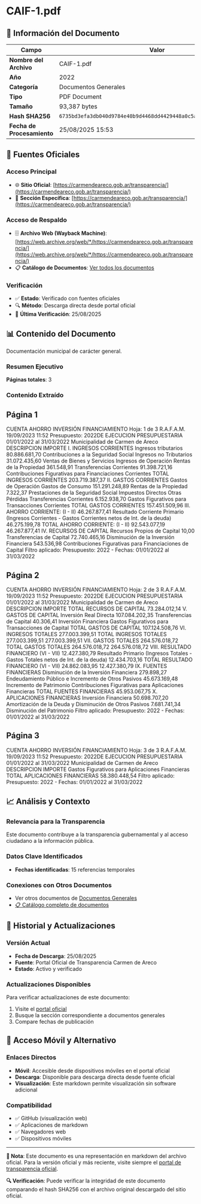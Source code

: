 # CAIF-1.pdf

## 📄 Información del Documento

| Campo | Valor |
|-------|--------|
| **Nombre del Archivo** | CAIF-1.pdf |
| **Año** | 2022 |
| **Categoría** | Documentos Generales |
| **Tipo** | PDF Document |
| **Tamaño** | 93,387 bytes |
| **Hash SHA256** | `6735bd3efa3db040d9784e40b9d4468dd4429448a0c5a1629555ffd131343ec2` |
| **Fecha de Procesamiento** | 25/08/2025 15:53 |

## 🔗 Fuentes Oficiales

### Acceso Principal
- 🌐 **Sitio Oficial**: [https://carmendeareco.gob.ar/transparencia/](https://carmendeareco.gob.ar/transparencia/)
- 📁 **Sección Específica**: [https://carmendeareco.gob.ar/transparencia/](https://carmendeareco.gob.ar/transparencia/)

### Acceso de Respaldo
- 🗄️ **Archivo Web (Wayback Machine)**: [https://web.archive.org/web/*/https://carmendeareco.gob.ar/transparencia/](https://web.archive.org/web/*/https://carmendeareco.gob.ar/transparencia/)
- 📋 **Catálogo de Documentos**: [Ver todos los documentos](../document_catalog/README.md)

### Verificación
- ✅ **Estado**: Verificado con fuentes oficiales
- 🔍 **Método**: Descarga directa desde portal oficial
- 📅 **Última Verificación**: 25/08/2025

## 📊 Contenido del Documento

Documentación municipal de carácter general.

### Resumen Ejecutivo

**Páginas totales**: 3

### Contenido Extraído

## Página 1

CUENTA AHORRO INVERSIÓN FINANCIAMIENTO Hoja: 1 de 3 R.A.F.A.M.
19/09/2023 11:52
Presupuesto: 2022DE EJECUCION PRESUPUESTARIA 
01/01/2022 al 31/03/2022
Municipalidad de
Carmen de Areco
DESCRIPCION IMPORTE
I. INGRESOS CORRIENTES
Ingresos tributarios 80.886.681,70
Contribuciones a la Seguridad Social
Ingresos no Tributarios 31.072.435,60
Ventas de Bienes y Servicios
Ingresos de Operación
Rentas de la Propiedad 361.548,91
Transferencias Corrientes 91.398.721,16
Contribuciones Figurativas para Financiaciones Corrientes
TOTAL  INGRESOS CORRIENTES 203.719.387,37
II. GASTOS CORRIENTES
Gastos de Operación
Gastos de Consumo 151.291.248,89
Rentas de la Propiedad 7.322,37
Prestaciones de la Seguridad Social
Impuestos Directos
Otras Pérdidas
Transferencias Corrientes 6.152.938,70
Gastos Figurativos para Transacciones Corrientes
TOTAL  GASTOS CORRIENTES 157.451.509,96
III. AHORRO CORRIENTE: (I - II) 46.267.877,41
Resultado Corriente Primario (Ingresos Corrientes - Gastos Corrientes netos de Int. de la deuda) 46.275.199,78
TOTAL  AHORRO CORRIENTE: (I - II) 92.543.077,19 46.267.877,41
IV. RECURSOS DE CAPITAL
Recursos Propios de Capital 10,00
Transferencias de Capital 72.740.465,16
Disminución de la Inversión Financiera 543.536,98
Contribuciones Figurativas para Financiaciones de Capital
Filtro aplicado: Presupuesto: 2022 -  Fechas: 01/01/2022 al 31/03/2022

## Página 2

CUENTA AHORRO INVERSIÓN FINANCIAMIENTO Hoja: 2 de 3 R.A.F.A.M.
19/09/2023 11:52
Presupuesto: 2022DE EJECUCION PRESUPUESTARIA 
01/01/2022 al 31/03/2022
Municipalidad de
Carmen de Areco
DESCRIPCION IMPORTE
TOTAL  RECURSOS DE CAPITAL 73.284.012,14
V. GASTOS DE CAPITAL
Inversión Real Directa 107.084.202,35
Transferencias de Capital 40.306,41
Inversión Financiera
Gastos Figurativos para Transacciones de Capital
TOTAL  GASTOS DE CAPITAL 107.124.508,76
VI. INGRESOS TOTALES 277.003.399,51
TOTAL  INGRESOS TOTALES 277.003.399,51 277.003.399,51
VII. GASTOS TOTALES 264.576.018,72
TOTAL  GASTOS TOTALES 264.576.018,72 264.576.018,72
VIII. RESULTADO FINANCIERO (VI - VII) 12.427.380,79
Resultado Primario (Ingresos Totales - Gastos Totales netos de Int. de la deuda) 12.434.703,16
TOTAL  RESULTADO FINANCIERO (VI - VII) 24.862.083,95 12.427.380,79
IX. FUENTES FINANCIERAS
Disminución de la Inversión Financiera 279.898,27
Endeudamiento Público e Incremento de Otros Pasivos 45.673.169,48
Incremento de Patrimonio
Contribuciones Figurativas para Aplicaciones Financieras
TOTAL  FUENTES FINANCIERAS 45.953.067,75
X. APLICACIONES FINANCIERAS
Inversión Financiera 50.698.707,20
Amortización de la Deuda y Disminución de Otros Pasivos 7.681.741,34
Disminución del Patrimonio
Filtro aplicado: Presupuesto: 2022 -  Fechas: 01/01/2022 al 31/03/2022

## Página 3

CUENTA AHORRO INVERSIÓN FINANCIAMIENTO Hoja: 3 de 3 R.A.F.A.M.
19/09/2023 11:52
Presupuesto: 2022DE EJECUCION PRESUPUESTARIA 
01/01/2022 al 31/03/2022
Municipalidad de
Carmen de Areco
DESCRIPCION IMPORTE
Gastos Figurativos para Aplicaciones Financieras
TOTAL  APLICACIONES FINANCIERAS 58.380.448,54
Filtro aplicado: Presupuesto: 2022 -  Fechas: 01/01/2022 al 31/03/2022



## 📈 Análisis y Contexto

### Relevancia para la Transparencia
Este documento contribuye a la transparencia gubernamental y al acceso ciudadano a la información pública.

### Datos Clave Identificados
- **Fechas identificadas**: 15 referencias temporales

### Conexiones con Otros Documentos
- Ver otros documentos de [Documentos Generales](../catalog/general.md)
- [📋 Catálogo completo de documentos](../document_catalog/README.md)

## 🔄 Historial y Actualizaciones

### Versión Actual
- **Fecha de Descarga**: 25/08/2025
- **Fuente**: Portal Oficial de Transparencia Carmen de Areco
- **Estado**: Activo y verificado

### Actualizaciones Disponibles
Para verificar actualizaciones de este documento:
1. Visite el [portal oficial](https://carmendeareco.gob.ar/transparencia/)
2. Busque la sección correspondiente a documentos generales
3. Compare fechas de publicación

## 📱 Acceso Móvil y Alternativo

### Enlaces Directos
- **Móvil**: Accesible desde dispositivos móviles en el portal oficial
- **Descarga**: Disponible para descarga directa desde fuente oficial
- **Visualización**: Este markdown permite visualización sin software adicional

### Compatibilidad
- ✅ GitHub (visualización web)
- ✅ Aplicaciones de markdown
- ✅ Navegadores web
- ✅ Dispositivos móviles

---

**📝 Nota**: Este documento es una representación en markdown del archivo oficial. 
Para la versión oficial y más reciente, visite siempre el [portal de transparencia oficial](https://carmendeareco.gob.ar/transparencia/).

**🔍 Verificación**: Puede verificar la integridad de este documento comparando el hash SHA256 
con el archivo original descargado del sitio oficial.
